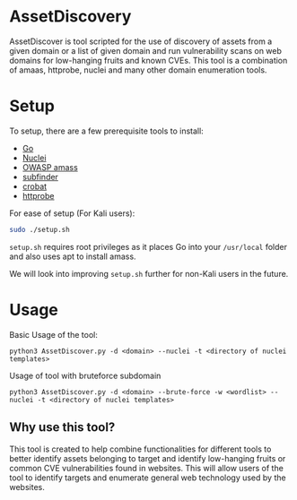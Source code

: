 # AssetDiscovery

AssetDiscover is tool scripted for the use of discovery of assets from a given domain or a list of given domain and run vulnerability scans on web domains for low-hanging fruits and known CVEs. This tool is a combination of amaas, httprobe, nuclei and many other domain enumeration tools. 

# Setup
To setup, there are a few prerequisite tools to install:
* [Go](https://golang.org/)
* [Nuclei](https://github.com/projectdiscovery/nuclei)
* [OWASP amass](https://github.com/OWASP/Amass)
* [subfinder](https://github.com/projectdiscovery/subfinder)
* [crobat](https://github.com/Cgboal/SonarSearch)
* [httprobe](https://github.com/tomnomnom/httprobe)

For ease of setup (For Kali users):
```bash
sudo ./setup.sh
```
`setup.sh` requires root privileges as it places Go into your `/usr/local` folder and also uses apt to install amass.

We will look into improving `setup.sh` further for non-Kali users in the future.

# Usage

Basic Usage of the tool:

```
python3 AssetDiscover.py -d <domain> --nuclei -t <directory of nuclei templates>
```

Usage of tool with bruteforce subdomain
```
python3 AssetDiscover.py -d <domain> --brute-force -w <wordlist> --nuclei -t <directory of nuclei templates>
```

## Why use this tool?
This tool is created to help combine functionalities for different tools to better identify assets belonging to target and identify low-hanging fruits or common CVE vulnerabilities found in websites. This will allow users of the tool to identify targets and enumerate general web technology used by the websites.

